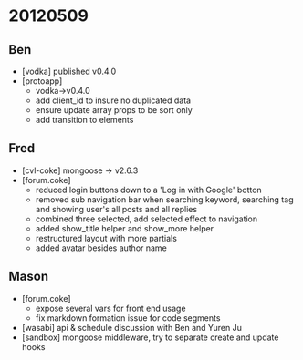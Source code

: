# 20120509

## Ben
- [vodka] published v0.4.0
- [protoapp]
    - vodka->v0.4.0
    - add client_id to insure no duplicated data
    - ensure update array props to be sort only
    - add transition to elements



## Fred
- [cvl-coke] mongoose -> v2.6.3
- [forum.coke]
    - reduced login buttons down to a 'Log in with Google' botton
    - removed sub navigation bar when searching keyword, searching tag and showing user's all posts and all replies
    - combined three selected, add selected effect to navigation
    - added show_title helper and show_more helper
    - restructured layout with more partials
    - added avatar besides author name



## Mason
- [forum.coke]
    - expose several vars for front end usage
    - fix markdown formation issue for code segments
- [wasabi] api & schedule discussion with Ben and Yuren Ju
- [sandbox] mongoose middleware, try to separate create and update hooks
